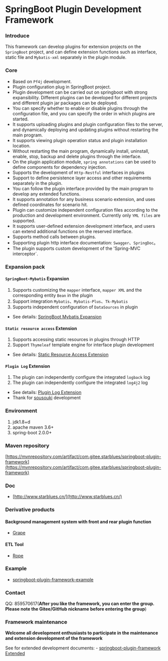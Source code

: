# SpringBoot Plugin Development Framework

### Introduce
This framework can develop plugins for extension projects on the `SpringBoot` project, 
and can define extension functions such as interface, static file and `Mybatis-xml` separately in the plugin module.

### Core
- Based on `Pf4j` development.
- Plugin configuration plug in SpringBoot project.
- Plugin development can be carried out on springboot with strong expansibility. 
Different plugins can be developed for different projects and different plugin jar packages can be deployed.
- You can specify whether to enable or disable plugins through the configuration file, and you can specify the order in which plugins are started.
- It supports uploading plugins and plugin configuration files to the server, and dynamically deploying and updating plugins without restarting the main program.
- It supports viewing plugin operation status and plugin installation location.
- Without restarting the main program, dynamically install, uninstall, enable, stop, backup and delete plugins through the interface.
- On the plugin application module, `spring annotations` can be used to define components for dependency injection.
- Supports the development of `Http-Restful` interfaces in plugins
- Support to define persistence layer access and other requirements separately in the plugin.
- You can follow the plugin interface provided by the main program to develop any extended functions.
- It supports annotation for any business scenario extension, and uses defined coordinates for scenario hit.
- Plugin can customize independent configuration files according to the production and development environment. Currently only `YML files` are supported.
- It supports user-defined extension development interface, and users can extend additional functions on the reserved interface.
- Supports method calls between plugins.
- Supporting plugin http interface documentation: `Swagger`、`SpringDoc`。
- The plugin supports custom development of the 'Spring-MVC interceptor`.

### Expansion pack
#### `SpringBoot-Mybatis` Expansion

1. Supports customizing the `mapper` interface, `mapper XML` and the corresponding entity `Bean` in the plugin
2. Support integration `Mybatis`、`Mybatis-Plus`、`Tk-Mybatis`
3. Supports independent configuration of `DataSources` in plugin

- See details: [SpringBoot Mybatis Expansion](http://www.starblues.cn/extension-doc/Mybatis%E6%89%A9%E5%B1%95.html)

#### `Static resource access` Extension

1. Supports accessing static resources in plugins through HTTP
2. Support `Thymeleaf` template engine for interface plugin development

- See details: [Static Resource Access Extension](http://www.starblues.cn/extension-doc/%E9%9D%99%E6%80%81%E8%B5%84%E6%BA%90%E8%AE%BF%E9%97%AE%E6%89%A9%E5%B1%95.html)

#### `Plugin Log` Extension

1. The plugin can independently configure the integrated `logback` log
2. The plugin can independently configure the integrated `log4j2` log

- See details: [Plugin Log Extension](http://www.starblues.cn/extension-doc/Log%E6%89%A9%E5%B1%95.html)
- Thank for [sousouki](https://gitee.com/caoshx_sousouki) development

### Environment
1. jdk1.8+d
2. apache maven 3.6+
3. spring-boot 2.0.0+

### Maven repository

[https://mvnrepository.com/artifact/com.gitee.starblues/springboot-plugin-framework](https://mvnrepository.com/artifact/com.gitee.starblues/springboot-plugin-framework)

### Doc

- [http://www.starblues.cn/](http://www.starblues.cn/)

### Derivative products
#### Background management system with front and rear plugin function
- [Grape](https://gitee.com/starblues/grape)
#### ETL Tool
- [Rope](https://gitee.com/starblues/rope)

### Example
- [springboot-plugin-framework-example](https://gitee.com/starblues/springboot-plugin-framework-example)

### Contact
QQ: 859570617(**After you like the framework, you can enter the group. Please note the Gitee/GitHub nickname before entering the group**)

### Framework maintenance
**Welcome all development enthusiasts to participate in the maintenance and extension development of the framework**

See for extended development documents: - [springboot-plugin-framework Extended](http://www.starblues.cn/extension-doc/%E8%87%AA%E5%AE%9A%E4%B9%89%E6%89%A9%E5%B1%95.html)


